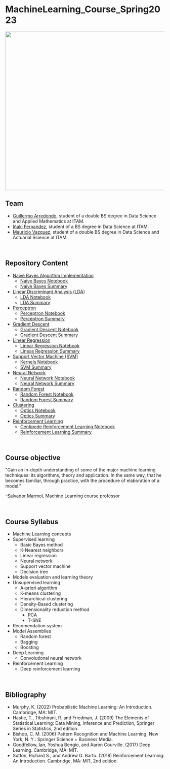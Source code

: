 # MachineLearning_Course_Spring2023

<p align="center">
<img width="700" height="500" src="https://media.licdn.com/dms/image/D5612AQEkETDtC0Jh1g/article-cover_image-shrink_720_1280/0/1660841086843?e=2147483647&v=beta&t=_A7FqNJByntSeHnT0xCOV-GeF0-LFVIx4VHR3aKurho">
</p>


## Team

- [Guillermo Arredondo](https://github.com/guillermoArr), student of a double BS degree in Data Science and Applied Mathematics at ITAM.
- [Iñaki Fernandez](https://github.com/Inaki-FF), student of a BS degree in Data Science at ITAM.
- [Mauricio Vazquez](https://github.com/MauricioVazquezM), student of a double BS degree in Data Science and Actuarial Science at ITAM.


</br>

## Repository Content

- [Naive Bayes Algorithm Implementation](NAIVE_BAYES)
  - [Naive Bayes Notebook](NAIVE_BAYES/NaiveBayes_notebook.ipynb)
  - [Naive Bayes Summary](NAIVE_BAYES/README.md)
- [Linear Discriminant Analysis (LDA)](LDA)
  - [LDA Notebook](LDA/LDA.ipynb)
  - [LDA Summary](LDA/README.md)
- [Perceptron](PERCEPTRON)
  - [Perceptron Notebook](PERCEPTRON/Perceptron.ipynb)
  - [Perceptron Summary](PERCEPTRON/README.md)
- [Gradient Descent](GRADIENT_DESCENT)
  - [Gradient Descent Notebook](GRADIENT_DESCENT/Gradient_Descent.ipynb)
  - [Gradient Descent Summary](GRADIENT_DESCENT/README.md)
- [Linear Regression](LINEAR_REGRESSION)
  - [Linear Regression Notebook](LINEAR_REGRESSION/Linear_Regression.ipynb)
  - [Lineas Regression Summary](LINEAR_REGRESSION/README.md)
- [Support Vector Machine (SVM)](SVM)
  - [Kernels Notebook](SVM/Kernels.ipynb)
  - [SVM Summary](SVM/README.md)
- [Neural Network](NEURAL_NETWORK)
  - [Neural Network Notebook](NEURAL_NETWORK/Neural_Network.ipynb)
  - [Neural Network Summary](NEURAL_NETWORK/README.md)
- [Random Forest](RANDOM_FOREST)
  - [Random Forest Notebook](RANDOM_FOREST/Random_Forest.ipynb)
  - [Random Forest Summary](RANDOM_FOREST/README.md)
- [Clustering](CLUSTERING)
  - [Optics Notebook](CLUSTERING/Optics.ipynb)
  - [Optics Summary](CLUSTERING/README.md)
- [Reinforcement Learning](REINFORCEMENT_LEARNING)
  - [Centipede Reinforcement Learning Notebook](REINFORCEMENT_LEARNING/Centipede_RL.ipynb)
  - [Reinforcement Learning Summary](REINFORCEMENT_LEARNING/README.md)
  
</br>

## Course objective

"Gain an in-depth understanding of some of the major machine learning techniques: its algorithms, theory and application. In the same way, that he becomes familiar, through practice, with the procedure of elaboration of a model."

-[Salvador Marmol](https://github.com/salvadormarmol), Machine Learning course professor

</br>

## Course Syllabus

- Machine Learning concepts
- Supervised learning
  - Basic Bayes method
  - K-Nearest neighbors
  - Linear regression
  - Neural network
  - Support vector machine
  - Decision tree
- Models evaluation and learning theory
- Unsupervised learning
  - A-priori algorithm
  - K-means clustering
  - Hierarchical clustering
  - Density-Based clustering
  - Dimensionality reduction method
    - PCA
    - T-SNE
- Recomendation system
- Model Assemblies
  - Random forest
  - Bagging
  - Boosting
- Deep Learning
  - Convolutional neural network
- Reinforcement Learning 
  - Deep reinforcement learning

</br>

## Bibliography

- Murphy, K. (2022) Probabilistic Machine Learning: An Introduction. Cambridge, MA: MIT.
- Hastie, T., Tibshirani, R. and Friedman, J. (2009) The Elements of Statistical Learning: Data Mining, Inference and Prediction, Springer Series in Statistics, 2nd edition.
- Bishop, C. M. (2006) Pattern Recognition and Machine Learning, New York, N. Y.: Springer Science + Business Media. 
- Goodfellow, Ian, Yoshua Bengio, and Aaron Courville. (2017) Deep Learning. Cambridge, MA: MIT.
- Sutton, Richard S., and Andrew G. Barto. (2018) Reinforcement Learning: An Introduction. Cambridge, MA: MIT, 2nd edition.


